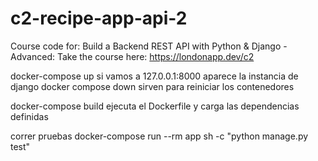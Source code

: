 # c2-recipe-app-api-2
Course code for: Build a Backend REST API with Python &amp; Django - Advanced: Take the course here: https://londonapp.dev/c2

docker-compose up
si vamos a 127.0.0.1:8000 aparece la instancia de django
docker compose down
 sirven para reiniciar los contenedores

docker-compose build
ejecuta el Dockerfile y carga las dependencias definidas

correr pruebas
docker-compose run --rm app sh -c "python manage.py test"
